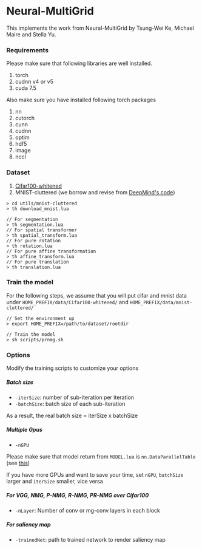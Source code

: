 # Neural-MultiGrid
This implements the work from Neural-MultiGrid by Tsung-Wei Ke, Michael Maire and Stella Yu.

### Requirements

Please make sure that following libraries are well installed.

1. torch
2. cudnn v4 or v5
3. cuda 7.5

Also make sure you have installed following torch packages

1. nn
2. cutorch
3. cunn
4. cudnn
5. optim
6. hdf5
7. image
8. nccl

### Dataset

1. [Cifar100-whitened](https://yadi.sk/d/em4b0FMgrnqxy)
2. MNIST-cluttered (we borrow and revise from [DeepMind's code](https://github.com/deepmind/mnist-cluttered))
```
> cd utils/mnist-cluttered
> th download_mnist.lua

// For segmentation
> th segmentation.lua
// For spatial transformer
> th spatial_transform.lua
// For pure rotation
> th rotation.lua
// For pure affine transformation
> th affine_transform.lua
// For pure translation
> th translation.lua
```

### Train the model

For the following steps, we assume that you will put cifar and mnist data under `HOME_PREFIX/data/Cifar100-whitened/` and `HOME_PREFIX/data/mnist-cluttered/`
```
// Set the environment up
> export HOME_PREFIX=/path/to/dataset/rootdir

// Train the model
> sh scripts/prnmg.sh
```

### Options
Modify the training scripts to customize your options

##### Batch size

* `-iterSize`: number of sub-iteration per iteration
* `-batchSize`: batch size of each sub-iteration

As a result, the real batch size = iterSize x batchSize

##### Multiple Gpus
* `-nGPU`

Please make sure that model return from `MODEL.lua` is `nn.DataParallelTable` (see [this](https://github.com/buttomnutstoast/Neural-MultiGrid/blob/master/models/prnmg.lua#L402-L406))

If you have more GPUs and want to save your time, set `nGPU`, `batchSize` larger and `iterSize` smaller, vice versa

##### For VGG, NMG, P-NMG, R-NMG, PR-NMG over Cifar100
* `-nLayer`: Number of conv or mg-conv layers in each block

##### For saliency map
* `-trainedNet`: path to trained network to render saliency map
